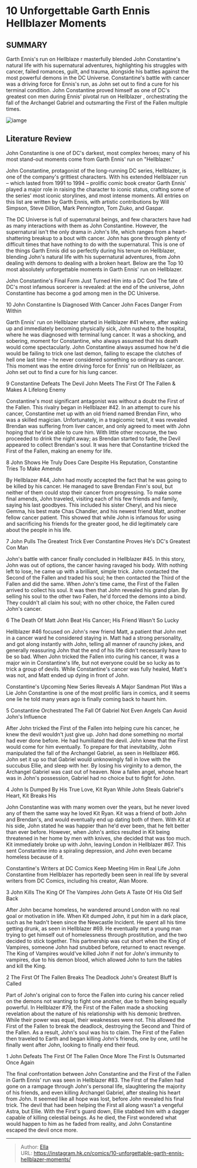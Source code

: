 # 10 Unforgettable Garth Ennis Hellblazer Moments


## SUMMARY 


 Garth Ennis&#39;s run on 
Hellblaze
r masterfully blended John Constantine&#39;s natural life with his supernatural adventures, highlighting his struggles with cancer, failed romances, guilt, and trauma, alongside his battles against the most powerful demons in the DC Universe. 
 Constantine&#39;s battle with cancer was a driving force for Ennis&#39;s run, as John set out to find a cure for his terminal condition. 
 John Constantine proved himself as one of DC&#39;s greatest con men during Ennis&#39; pivotal run on 
Hellblazer
, orchestrating the fall of the Archangel Gabriel and outsmarting the First of the Fallen multiple times. 

![iamge](https://static1.srcdn.com/wordpress/wp-content/uploads/2023/11/john-constantine-hellblazer-brian-azzarello-hitchhike-1.jpg)

## Literature Review

John Constantine is one of DC&#39;s darkest, most complex heroes; many of his most stand-out moments come from Garth Ennis&#39; run on &#34;Hellblazer.&#34;




John Constantine, protagonist of the long-running DC series, Hellblazer, is one of the company&#39;s grittiest characters. With his extended Hellblazer run – which lasted from 1991 to 1994 – prolific comic book creator Garth Ennis&#39; played a major role in raising the character to iconic status, crafting some of the series&#39; most iconic storylines, and most intense moments.
All entries on this list are written by Garth Ennis, with artistic contributions by Will Simpson, Steve Dillion, Mark Pennington, Tom Ziuko, and Gaspar. 

The DC Universe is full of supernatural beings, and few characters have had as many interactions with them as John Constantine. However, the supernatural isn&#39;t the only drama in John&#39;s life, which ranges from a heart-shattering breakup to a bout with cancer. John has gone through plenty of difficult times that have nothing to do with the supernatural. This is one of the things Garth Ennis did so perfectly during his tenure on Hellblazer, blending John&#39;s natural life with his supernatural adventures, from John dealing with demons to dealing with a broken heart. Below are the Top 10 most absolutely unforgettable moments in Garth Ennis&#39; run on Hellblazer.
            
 
 John Constantine&#39;s Final Form Just Turned Him into a DC God 
The fate of DC&#39;s most infamous sorcerer is revealed: at the end of the universe, John Constantine has become a god among men in the DC Universe. 












 








 10  John Constantine Is Diagnosed With Cancer 
John Faces Danger From Within

        

Garth Ennis&#39; run on Hellblazer started in Hellblazer #41 where, after waking up and immediately becoming physically sick, John rushed to the hospital, where he was diagnosed with terminal lung cancer. It was a shocking, and sobering, moment for Constantine, who always assumed that his death would come spectacularly. John Constantine always assumed how he&#39;d die would be failing to trick one last demon, failing to escape the clutches of hell one last time – he never considered something so ordinary as cancer. This moment was the entire driving force for Ennis&#39; run on Hellblazer, as John set out to find a cure for his lung cancer.





 9  Constantine Defeats The Devil 
John Meets The First Of The Fallen &amp; Makes A Lifelong Enemy

        

Constantine&#39;s most significant antagonist was without a doubt the First of the Fallen. This rivalry began in Hellblazer #42. In an attempt to cure his cancer, Constantine met up with an old friend named Brendan Finn, who was a skilled magician. Unfortunately, in a tragicomic twist, it was revealed Brendan was suffering from liver cancer, and only agreed to meet with John hoping that he&#39;d be able to cure him. With little other recourse, the two proceeded to drink the night away; as Brendan started to fade, the Devil appeared to collect Brendan&#39;s soul. It was here that Constantine tricked the First of the Fallen, making an enemy for life.





 8  John Shows He Truly Does Care 
Despite His Reputation, Constantine Tries To Make Amends

        

By Hellblazer #44, John had mostly accepted the fact that he was going to be killed by his cancer. He managed to save Brendan Finn&#39;s soul, but neither of them could stop their cancer from progressing. To make some final amends, John traveled, visiting each of his few friends and family, saying his last goodbyes. This included his sister Cheryl, and his niece Gemma, his best mate Chas Chandler, and his newest friend Matt, another fellow cancer patient. This showed that while John is infamous for using and sacrificing his friends for the greater good, he did legitimately care about the people in his life.





 7  John Pulls The Greatest Trick Ever 
Constantine Proves He&#39;s DC&#39;s Greatest Con Man


 







John&#39;s battle with cancer finally concluded in Hellblazer #45. In this story, John was out of options, the cancer having ravaged his body. With nothing left to lose, he came up with a brilliant, simple trick. John contacted the Second of the Fallen and traded his soul; he then contacted the Third of the Fallen and did the same. When John&#39;s time came, the First of the Fallen arrived to collect his soul. It was then that John revealed his grand plan. By selling his soul to the other two Fallen, he&#39;d forced the demons into a bind. They couldn&#39;t all claim his soul; with no other choice, the Fallen cured John&#39;s cancer.





 6  The Death Of Matt 
John Beat His Cancer; His Friend Wasn&#39;t So Lucky


 







Hellblazer #46 focused on John&#39;s new friend Matt, a patient that John met in a cancer ward he considered staying in. Matt had a strong personality, and got along instantly with John, telling all manner of raunchy jokes, and generally reassuring John that the end of his life didn&#39;t necessarily have to be so bad. When John tricked the Fallen into curing his cancer, it was a major win in Constantine&#39;s life, but not everyone could be so lucky as to trick a group of devils. While Constantine&#39;s cancer was fully healed, Matt&#39;s was not, and Matt ended up dying in front of John.
            
 
 Constantine&#39;s Upcoming New Series Reveals A Major Sandman Plot Was a Lie 
John Constantine is one of the most prolific liars in comics, and it seems one lie he told many years ago is finally coming back to haunt him.








 5  Constantine Orchestrated The Fall Of Gabriel 
Not Even Angels Can Avoid John&#39;s Influence

        

After John tricked the First of the Fallen into helping cure his cancer, he knew the devil wouldn&#39;t just give up. John had done something no mortal had ever done before. He had humiliated the devil. John knew that the First would come for him eventually. To prepare for that inevitability, John manipulated the fall of the Archangel Gabriel, as seen in Hellblazer #66. John set it up so that Gabriel would unknowingly fall in love with the succubus Ellie, and sleep with her. By losing his virginity to a demon, the Archangel Gabriel was cast out of heaven. Now a fallen angel, whose heart was in John&#39;s possession, Gabriel had no choice but to fight for John.





 4  John Is Dumped By His True Love, Kit Ryan 
While John Steals Gabriel&#39;s Heart, Kit Breaks His

        

John Constantine was with many women over the years, but he never loved any of them the same way he loved Kit Ryan. Kit was a friend of both John and Brendan&#39;s, and would eventually end up dating both of them. With Kit at his side, John stated he was happier than he&#39;d ever been, that he felt better than ever before. However, when John&#39;s antics resulted in Kit being threatened in her home by men with knives, she decided that was too much. Kit immediately broke up with John, leaving London in Hellblazer #67. This sent Constantine into a spiraling depression, and John even became homeless because of it.
            
 
 Constantine&#39;s Writers at DC Comics Keep Meeting Him in Real Life 
John Constantine from Hellblazer has reportedly been seen in real life by several writers from DC Comics, including his creator, Alan Moore. 








 3  John Kills The King Of The Vampires 
John Gets A Taste Of His Old Self Back

        

After John became homeless, he wandered around London with no real goal or motivation in life. When Kit dumped John, it put him in a dark place, such as he hadn&#39;t been since the Newcastle Incident. He spent all his time getting drunk, as seen in Hellblazer #69. He eventually met a young man trying to get himself out of homelessness through prostitution, and the two decided to stick together. This partnership was cut short when the King of Vampires, someone John had snubbed before, returned to enact revenge. The King of Vampires would&#39;ve killed John if not for John&#39;s immunity to vampires, due to his demon blood, which allowed John to turn the tables and kill the King.





 2  The First Of The Fallen Breaks The Deadlock 
John&#39;s Greatest Bluff Is Called

        

Part of John&#39;s original con to force the Fallen into curing his cancer relied on the demons not wanting to fight one another, due to them being equally powerful. In Hellblazer #79, the First of the Fallen made a shocking revelation about the nature of his relationship with his demonic brethren. While their power was equal, their weaknesses were not. This allowed the First of the Fallen to break the deadlock, destroying the Second and Third of the Fallen. As a result, John&#39;s soul was his to claim. The First of the Fallen then traveled to Earth and began killing John&#39;s friends, one by one, until he finally went after John, looking to finally end their feud.





 1  John Defeats The First Of The Fallen Once More 
The First Is Outsmarted Once Again


 







The final confrontation between John Constantine and the First of the Fallen in Garth Ennis&#39; run was seen in Hellblazer #83. The First of the Fallen had gone on a rampage through John&#39;s personal life, slaughtering the majority of his friends, and even killing Archangel Gabriel, after stealing his heart from John. It seemed like all hope was lost, before John revealed his final trick. The devil that had been helping the First all along wasn&#39;t a vengeful Astra, but Ellie. With the First&#39;s guard down, Ellie stabbed him with a dagger capable of killing celestial beings. As he died, the First wondered what would happen to him as he faded from reality, and John Constantine escaped the devil once more. 

---

> Author: [Ella](https://instagram.hk.cn/)  
> URL: https://instagram.hk.cn/comics/10-unforgettable-garth-ennis-hellblazer-moments/  

